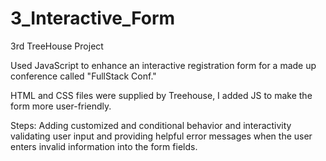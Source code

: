 # 3_Interactive_Form
 3rd TreeHouse Project

Used JavaScript to enhance an interactive registration form for a made up conference called "FullStack Conf."

HTML and CSS files were supplied by Treehouse, I added JS to make the form more user-friendly.

Steps: 
Adding customized and conditional behavior and interactivity validating user input and providing helpful error messages when the user enters invalid information into the form fields.
